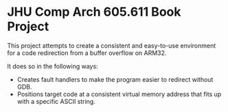 # JHU Comp Arch 605.611 Book Project

This project attempts to create a consistent and easy-to-use environment for a code redirection from a buffer overflow on ARM32.

It does so in the following ways:

- Creates fault handlers to make the program easier to redirect without GDB.
- Positions target code at a consistent virtual memory address that fits up with a specific ASCII string.
